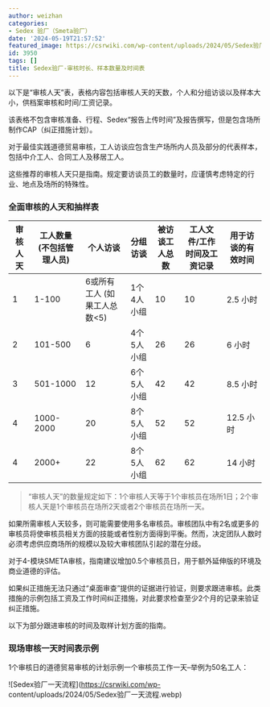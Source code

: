 ```yaml
---
author: weizhan
categories:
- Sedex 验厂（Smeta验厂）
date: '2024-05-19T21:57:52'
featured_image: https://csrwiki.com/wp-content/uploads/2024/05/Sedex验厂一天流程.webp
id: 3950
tags: []
title: Sedex验厂-审核时长、样本数量及时间表
---
```


以下是“审核人天”表，表格内容包括审核人天的天数，个人和分组访谈以及样本大小，供档案审核和时间/工资记录。

该表格不包含审核准备、行程、Sedex“报告上传时间”及报告撰写，但是包含场所制作CAP（纠正措施计划）。

对于最佳实践道德贸易审核，工人访谈应包含生产场所内人员及部分的代表样本，包括中介工人、合同工人及移居工人。

这些推荐的审核人天只是指南。规定要访谈员工的数量时，应谨慎考虑特定的行业、地点及场所的特殊性。

### 全面审核的人天和抽样表

审核人天| 工人数量 (不包括管理人员)| 个人访谈| 分组访谈| 被访谈工人总数| 工人文件/工作时间及工资记录| 用于访谈的有效时间  
---|---|---|---|---|---|---  
1| 1-100| 6或所有工人 (如果工人总数<5)| 1个4人小组| 10| 10| 2.5 小时  
2| 101-500| 6| 4个5人小组| 26| 26| 6 小时  
3| 501-1000| 12| 6个5人小组| 42| 42| 8.5 小时  
4| 1000-2000| 20| 8个5人小组| 52| 52| 12.5 小时  
4| 2000+| 22| 8个5人小组| 62| 62| 14 小时  
  
> “审核人天”的数量规定如下：1个审核人天等于1个审核员在场所1日；2个审核人天是1个审核员在场所2天或者2个审核员在场所一天。

如果所需审核人天较多，则可能需要使用多名审核员。审核团队中有2名或更多的审核员将使审核员相关方面的技能或者性别方面得到平衡。然而，决定团队人数时必须考虑供应商场所的规模以及较大审核团队引起的潜在分歧。

对于4-模块SMETA审核，指南建议增加0.5个审核员日，用于额外延伸版的环境及商业道德的评估。

如果纠正措施无法只通过“桌面审查”提供的证据进行验证，则要求跟进审核。此类措施的示例包括工资及工作时间纠正措施，对此要求检查至少2个月的记录来验证纠正措施。

以下为部分跟进审核的时间及取样计划方面的指南。

### 现场审核一天时间表示例

1个审核日的道德贸易审核的计划示例一个审核员工作一天–举例为50名工人：

![Sedex验厂一天流程](https://csrwiki.com/wp-
content/uploads/2024/05/Sedex验厂一天流程.webp)

